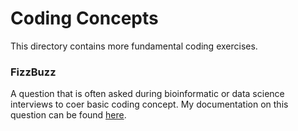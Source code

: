 # Coding Concepts
This directory contains more fundamental coding exercises.

### FizzBuzz
A question that is often asked during bioinformatic or data science interviews to coer basic coding concept. My documentation on this question can be found [here](). 

